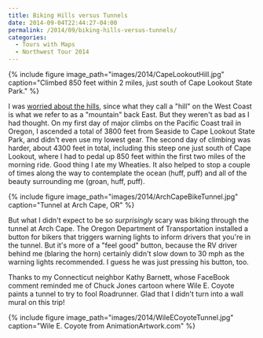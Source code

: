```yaml
---
title: Biking Hills versus Tunnels
date: 2014-09-04T22:44:27-04:00
permalink: /2014/09/biking-hills-versus-tunnels/
categories:
  - Tours with Maps
  - Northwest Tour 2014
---
```

{% include figure image_path="images/2014/CapeLookoutHill.jpg" caption="Climbed 850 feet within 2 miles, just south of Cape Lookout State Park." %}

I was [worried about the hills](http://jackbikes.org/2014/09/biking-with-eleanor-roosevelt), since what they call a "hill" on the West Coast is what we refer to as a "mountain" back East. But they weren't as bad as I had thought. On my first day of major climbs on the Pacific Coast trail in Oregon, I ascended a total of 3800 feet from Seaside to Cape Lookout State Park, and didn't even use my lowest gear. The second day of climbing was harder, about 4300 feet in total, including this steep one just south of Cape Lookout, where I had to pedal up 850 feet within the first two miles of the morning ride. Good thing I ate my Wheaties. It also helped to stop a couple of times along the way to contemplate the ocean (huff, puff) and all of the beauty surrounding me (groan, huff, puff).

{% include figure image_path="images/2014/ArchCapeBikeTunnel.jpg" caption="Tunnel at Arch Cape, OR" %}

But what I didn't expect to be so *surprisingly* scary was biking through the tunnel at Arch Cape. The Oregon Department of Transportation installed a button for bikers that triggers warning lights to inform drivers that you're in the tunnel. But it's more of a "feel good" button, because the RV driver behind me (blaring the horn) certainly didn't slow down to 30 mph as the warning lights recommended. I guess he was just pressing his button, too.

Thanks to my Connecticut neighbor Kathy Barnett, whose FaceBook comment reminded me of Chuck Jones cartoon where Wile E. Coyote paints a tunnel to try to fool Roadrunner. Glad that I didn't turn into a wall mural on this trip!

{% include figure image_path="images/2014/WileECoyoteTunnel.jpg" caption="Wile E. Coyote from AnimationArtwork.com" %}
